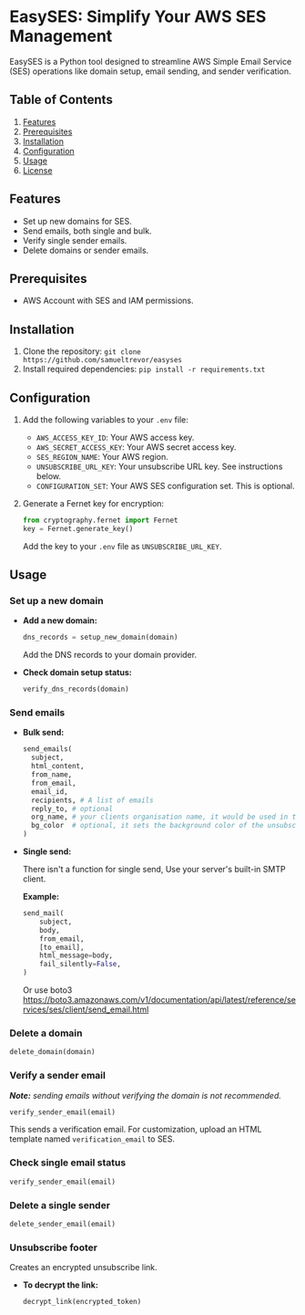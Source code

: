 # EasySES: Simplify Your AWS SES Management

EasySES is a Python tool designed to streamline AWS Simple Email Service (SES) operations like domain setup, email sending, and sender verification.

## Table of Contents
1. [Features](#features)
2. [Prerequisites](#prerequisites)
3. [Installation](#installation)
4. [Configuration](#configuration)
5. [Usage](#usage)
6. [License](#license)

## Features
- Set up new domains for SES.
- Send emails, both single and bulk.
- Verify single sender emails.
- Delete domains or sender emails.

## Prerequisites
- AWS Account with SES and IAM permissions.

## Installation
1. Clone the repository: `git clone https://github.com/samueltrevor/easyses`
2. Install required dependencies: `pip install -r requirements.txt`

## Configuration
1. Add the following variables to your `.env` file:
   - `AWS_ACCESS_KEY_ID`: Your AWS access key.
   - `AWS_SECRET_ACCESS_KEY`: Your AWS secret access key.
   - `SES_REGION_NAME`: Your AWS region.
   - `UNSUBSCRIBE_URL_KEY`: Your unsubscribe URL key. See instructions below.
   - `CONFIGURATION_SET`: Your AWS SES configuration set. This is optional.

2. Generate a Fernet key for encryption:
   ```python
   from cryptography.fernet import Fernet
   key = Fernet.generate_key()
   ```
   
    Add the key to your `.env` file as `UNSUBSCRIBE_URL_KEY`.

## Usage
### Set up a new domain

- **Add a new domain:**
   ```python
   dns_records = setup_new_domain(domain)
   ```
   Add the DNS records to your domain provider.


- **Check domain setup status:**
   ```python
   verify_dns_records(domain)
   ```

### Send emails

- **Bulk send:**

    ```python
    send_emails(
      subject,
      html_content,
      from_name,
      from_email,
      email_id,
      recipients, # A list of emails
      reply_to, # optional
      org_name, # your clients organisation name, it would be used in the unsubscribe footer
      bg_color  # optional, it sets the background color of the unsubscribe footer
   )
    ```

- **Single send:**

   There isn't a function for single send, Use your server's built-in SMTP client.
 

   **Example:**
   ```python
   send_mail(
       subject,
       body,
       from_email,
       [to_email],
       html_message=body,
       fail_silently=False,
   )
   ```
   Or use boto3 https://boto3.amazonaws.com/v1/documentation/api/latest/reference/services/ses/client/send_email.html

### Delete a domain
```python
delete_domain(domain)
```

### Verify a sender email
_**Note:** sending emails without verifying the domain is not recommended._
```python
verify_sender_email(email)
```
This sends a verification email. For customization, upload an HTML template named `verification_email` to SES.


### Check single email status
```python
verify_sender_email(email)
```

### Delete a single sender
```python
delete_sender_email(email)
```

### Unsubscribe footer
Creates an encrypted unsubscribe link.
- **To decrypt the link:**
   ```python
   decrypt_link(encrypted_token)
   ```


   
   